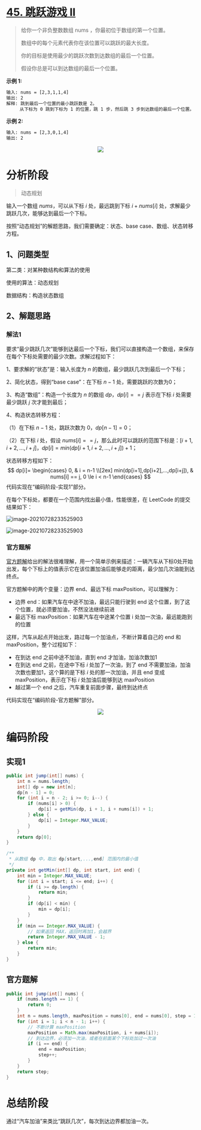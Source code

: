 # [45. 跳跃游戏 II](https://leetcode-cn.com/problems/jump-game-ii/)

> 给你一个非负整数数组 nums ，你最初位于数组的第一个位置。
>
> 数组中的每个元素代表你在该位置可以跳跃的最大长度。
>
> 你的目标是使用最少的跳跃次数到达数组的最后一个位置。
>
> 假设你总是可以到达数组的最后一个位置。

**示例 1:**

```tex
输入: nums = [2,3,1,1,4]
输出: 2
解释: 跳到最后一个位置的最小跳跃数是 2。
     从下标为 0 跳到下标为 1 的位置，跳 1 步，然后跳 3 步到达数组的最后一个位置。
```

**示例 2:**

```tex
输入: nums = [2,3,0,1,4]
输出: 2
```

<div align=center>
<img src="https://cdn.jsdelivr.net/gh/shimengjie/image-repo//img/640.gif"/>
</div>

# 分析阶段

> 动态规划

输入一个数组 $nums$，可以从下标 $i$ 处，最远跳到下标 $i+nums[i]$ 处，求解最少跳跃几次，能够达到最后一个下标。

按照“动态规划”的解题思路，我们需要确定：状态、base case、数组、状态转移方程。

## 1、问题类型

第二类：对某种数结构和算法的使用

使用的算法：动态规划

数据结构：构造状态数组

## 2、解题思路

### 解法1

要求“最少跳跃几次”能够到达最后一个下标，我们可以直接构造一个数组，来保存在每个下标处需要的最少次数。求解过程如下：

1、要求解的“状态”是：输入长度为 $n$ 的数组，最少跳跃几次到最后一个下标；

2、简化状态，得到“base case”：在下标 $n-1$ 处，需要跳跃的次数为0；

3、构造“数组”：构造一个长度为 $n$ 的数组 $dp$，$dp[i] == j$ 表示在下标 $i$ 处需要最少跳跃 $j$ 次才能到最后；

4、构造状态转移方程：

（1）在下标 $n-1$ 处，跳跃次数为 0，$dp[n-1] = 0$；

（2）在下标 $i$ 处，假设 $nums[i]==j$，那么此时可以跳跃的范围下标是：$[i+1,i+2,...,i+j]，dp[i] = min(dp[i+1,i+2,...,i+j]) + 1$；

状态转移方程如下：
$$
dp[i]=
\begin{cases}
0, & i = n-1
\\[2ex] min(dp[i+1],dp[i+2],...,dp[i+j]), & nums[i] == j, 0 \le i < n-1
\end{cases}
$$
代码实现在“编码阶段-实现1”部分。

在每个下标处，都要在一个范围内找出最小值，性能很差，在 LeetCode 的提交结果如下：

![image-20210728233525903](https://cdn.jsdelivr.net/gh/shimengjie/image-repo/img/image-20210728233525903.png)

![image-20210728233525903](https://cdn.jsdelivr.net/gh/shimengjie/image-repo//img/640.gif)

### 官方题解

[官方题解](https://leetcode-cn.com/problems/jump-game-ii/solution/tiao-yue-you-xi-ii-by-leetcode-solution/)给出的解法很难理解，用一个简单示例来描述：一辆汽车从下标0处开始出发，每个下标上的值表示它在该位置加油后能够走的距离，最少加几次油能到达终点。

官方题解中的两个变量：边界 end、最远下标 maxPosition，可以理解为：

* 边界 end：如果汽车在中途不加油，最远只能行驶到 end 这个位置，到了这个位置，就必须要加油，不然没法继续前进
* 最远下标 maxPosition：如果汽车在中途某个位置 i 处加一次油，最远能跑到的位置

这样，汽车从起点开始出发，路过每一个加油点，不断计算着自己的 end 和 maxPosition，整个过程如下：

* 在到达 end 之前中途不加油，直到 end 才加油，加油次数加1
* 在到达 end 之前，在途中下标 $i$ 处加了一次油，到了 end 不需要加油，加油次数也要加1，这个算的是下标 $i$ 处的那一次加油，并且 end 变成 maxPosition，表示在下标 $i$ 处加油后能够到达 maxPosition
* 越过第一个 end 之后，汽车重复前面步骤，最终到达终点

代码实现在“编码阶段-官方题解”部分。

<div align=center>
<img src="https://cdn.jsdelivr.net/gh/shimengjie/image-repo/img/640.png"/>
</div>

# 编码阶段

## 实现1

```java
public int jump(int[] nums) {
    int n = nums.length;
    int[] dp = new int[n];
    dp[n - 1] = 0;
    for (int i = n - 2; i >= 0; i--) {
        if (nums[i] > 0) {
            dp[i] = getMin(dp, i + 1, i + nums[i]) + 1;
        } else {
            dp[i] = Integer.MAX_VALUE;
        }
    }
    return dp[0];
}

/**
 * 从数组 dp 中，取出 dp[start,...,end] 范围内的最小值
 */
private int getMin(int[] dp, int start, int end) {
    int min = Integer.MAX_VALUE;
    for (int i = start; i <= end; i++) {
        if (i >= dp.length) {
            return min;
        }
        if (dp[i] < min) {
            min = dp[i];
        }
    }
    if (min == Integer.MAX_VALUE) {
        // 如果返回 MAX，返回时再加1，会越界
        return Integer.MAX_VALUE - 1;
    } else {
        return min;
    }
}
```

## 官方题解

```java
public int jump(int[] nums) {
    if (nums.length == 1) {
        return 0;
    }
    int n = nums.length, maxPosition = nums[0], end = nums[0], step = 1;
    for (int i = 1; i < n - 1; i++) {
        // 不断计算 maxPosition
        maxPosition = Math.max(maxPosition, i + nums[i]);
        // 到达边界，必须加一次油，或者在前面某个下标处加过一次油
        if (i == end) {
            end = maxPosition;
            step++;
        }
    }
    return step;
}
```

# 总结阶段

通过“汽车加油”来类比“跳跃几次”，每次到达边界都加油一次。

